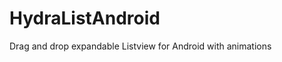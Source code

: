 HydraListAndroid
=====================

Drag and drop expandable Listview for Android with animations
